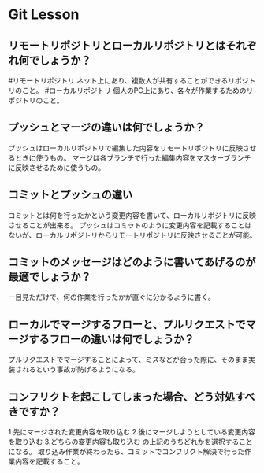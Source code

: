 # Git Lesson

## リモートリポジトリとローカルリポジトリとはそれぞれ何でしょうか？
#リモートリポジトリ  ネット上にあり、複数人が共有することができるリポジトリのこと。
#ローカルリポジトリ  個人のPC上にあり、各々が作業するためのリポジトリのこと。


## プッシュとマージの違いは何でしょうか？
プッシュはローカルリポジトリで編集した内容をリモートリポジトリに反映させるときに使うもの。  マージは各ブランチで行った編集内容をマスターブランチに反映させるために使うもの。


## コミットとプッシュの違い
コミットとは何を行ったかという変更内容を書いて、ローカルリポジトリに反映させることが出来る。  プッシュはコミットのように変更内容を記載することはないが、ローカルリポジトリからリモートリポジトリに反映させることが可能。


## コミットのメッセージはどのように書いてあげるのが最適でしょうか？
一目見ただけで、何の作業を行ったかが直ぐに分かるように書く。


## ローカルでマージするフローと、プルリクエストでマージするフローの違いは何でしょうか？
プルリクエストでマージすることによって、ミスなどが合った際に、そのまま実装されるという事故が防げるようになる。


## コンフリクトを起こしてしまった場合、どう対処すべきですか？
1.先にマージされた変更内容を取り込む
2.後にマージしようとしている変更内容を取り込む
3.どちらの変更内容も取り込む
の上記のうちどれかを選択することになる。  取り込み作業が終わったら、コミットでコンフリクト解決で行った作業内容を記載すること。

